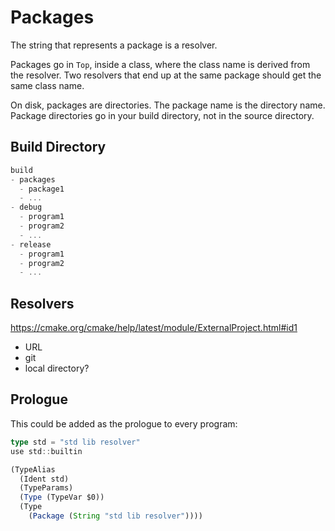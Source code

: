 # Packages

The string that represents a package is a resolver.

Packages go in `Top`, inside a class, where the class name is derived from the resolver. Two resolvers that end up at the same package should get the same class name.

On disk, packages are directories. The package name is the directory name. Package directories go in your build directory, not in the source directory.

## Build Directory

```ts
build
- packages
  - package1
  - ...
- debug
  - program1
  - program2
  - ...
- release
  - program1
  - program2
  - ...
```

## Resolvers

https://cmake.org/cmake/help/latest/module/ExternalProject.html#id1
- URL
- git
- local directory?

## Prologue

This could be added as the prologue to every program:

```ts
type std = "std lib resolver"
use std::builtin

(TypeAlias
  (Ident std)
  (TypeParams)
  (Type (TypeVar $0))
  (Type
    (Package (String "std lib resolver"))))
```
